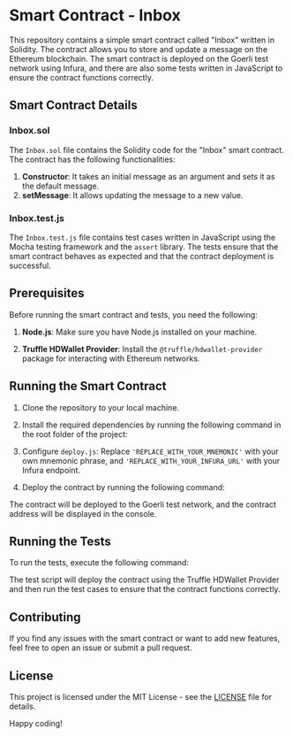 # Smart Contract - Inbox

This repository contains a simple smart contract called "Inbox" written in Solidity. The contract allows you to store and update a message on the Ethereum blockchain. The smart contract is deployed on the Goerli test network using Infura, and there are also some tests written in JavaScript to ensure the contract functions correctly.

## Smart Contract Details

### Inbox.sol

The `Inbox.sol` file contains the Solidity code for the "Inbox" smart contract. The contract has the following functionalities:

1. **Constructor**: It takes an initial message as an argument and sets it as the default message.
2. **setMessage**: It allows updating the message to a new value.

### Inbox.test.js

The `Inbox.test.js` file contains test cases written in JavaScript using the Mocha testing framework and the `assert` library. The tests ensure that the smart contract behaves as expected and that the contract deployment is successful.

## Prerequisites

Before running the smart contract and tests, you need the following:

1. **Node.js**: Make sure you have Node.js installed on your machine.

2. **Truffle HDWallet Provider**: Install the `@truffle/hdwallet-provider` package for interacting with Ethereum networks.

## Running the Smart Contract

1. Clone the repository to your local machine.

2. Install the required dependencies by running the following command in the root folder of the project:


3. Configure `deploy.js`: Replace `'REPLACE_WITH_YOUR_MNEMONIC'` with your own mnemonic phrase, and `'REPLACE_WITH_YOUR_INFURA_URL'` with your Infura endpoint.

4. Deploy the contract by running the following command:


The contract will be deployed to the Goerli test network, and the contract address will be displayed in the console.

## Running the Tests

To run the tests, execute the following command:


The test script will deploy the contract using the Truffle HDWallet Provider and then run the test cases to ensure that the contract functions correctly.

## Contributing

If you find any issues with the smart contract or want to add new features, feel free to open an issue or submit a pull request.

## License

This project is licensed under the MIT License - see the [LICENSE](LICENSE) file for details.

Happy coding!
